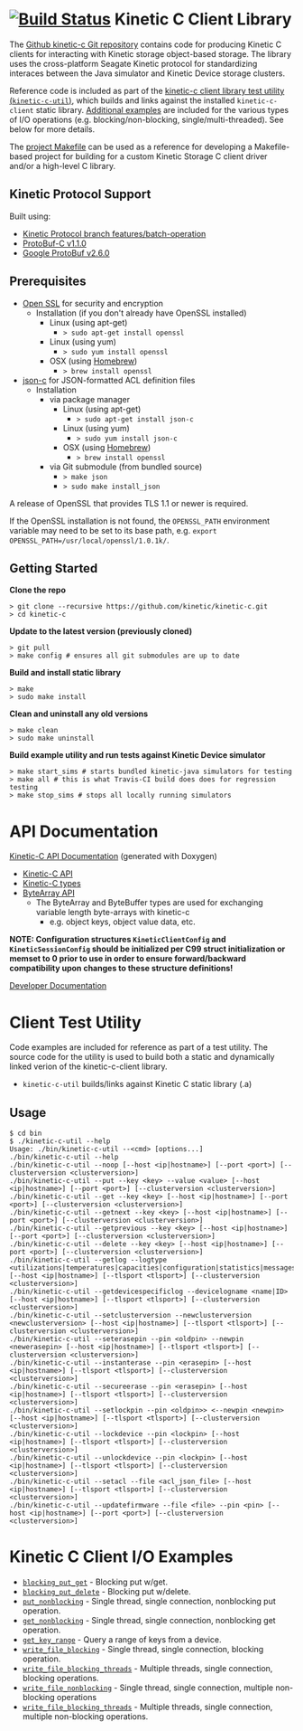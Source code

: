 [![Build Status](http://travis-ci.org/Kinetic/kinetic-c.png?branch=master)](http://travis-ci.org/Kinetic/kinetic-c)
Kinetic C Client Library
========================
The [Github kinetic-c Git repository](https://github.com/Kinetic/kinetic-c) contains code for producing Kinetic C clients for interacting with Kinetic storage object-based storage. The library uses the cross-platform Seagate Kinetic protocol for standardizing interaces between the Java simulator and Kinetic Device storage clusters.

Reference code is included as part of the [kinetic-c client library test utility (`kinetic-c-util`)](src/utility), which builds and links against the installed `kinetic-c-client` static library. [Additional examples](src/examples) are included for the various types of I/O operations (e.g. blocking/non-blocking, single/multi-threaded). See below for more details.

The [project Makefile](Makefile) can be used as a reference for developing a Makefile-based project for building for a custom Kinetic Storage C client driver and/or a high-level C library.

Kinetic Protocol Support
------------------------
Built using:

* [Kinetic Protocol branch features/batch-operation](https://github.com/Kinetic/kinetic-protocol/tree/features/batch-operation)
* [ProtoBuf-C v1.1.0](https://github.com/protobuf-c/protobuf-c)
* [Google ProtoBuf v2.6.0](https://developers.google.com/protocol-buffers/docs/downloads)

Prerequisites
-------------

* [Open SSL](https://www.openssl.org/) for security and encryption
    * Installation (if you don't already have OpenSSL installed)
        * Linux (using apt-get)
            * `> sudo apt-get install openssl`
        * Linux (using yum)
            * `> sudo yum install openssl`
        * OSX (using [Homebrew](http://brew.sh/))
            * `> brew install openssl`
* [json-c](https://github.com/json-c/json-c) for JSON-formatted ACL definition files
    * Installation
        * via package manager
            * Linux (using apt-get)
                * `> sudo apt-get install json-c`
            * Linux (using yum)
                * `> sudo yum install json-c`
            * OSX (using [Homebrew](http://brew.sh/))
                * `> brew install openssl`
        * via Git submodule (from bundled source)
            * `> make json`
            * `> sudo make install_json`
            
A release of OpenSSL that provides TLS 1.1 or newer is required.

If the OpenSSL installation is not found, the `OPENSSL_PATH` environment
variable may need to be set to its base path, e.g.
`export OPENSSL_PATH=/usr/local/openssl/1.0.1k/`.

Getting Started
---------------

**Clone the repo**

    > git clone --recursive https://github.com/kinetic/kinetic-c.git
    > cd kinetic-c

**Update to the latest version (previously cloned)**

    > git pull
    > make config # ensures all git submodules are up to date

**Build and install static library**

    > make
    > sudo make install

**Clean and uninstall any old versions**

    > make clean
    > sudo make uninstall

**Build example utility and run tests against Kinetic Device simulator**

    > make start_sims # starts bundled kinetic-java simulators for testing
    > make all # this is what Travis-CI build does does for regression testing
    > make stop_sims # stops all locally running simulators

API Documentation
=================

[Kinetic-C API Documentation](http://kinetic.github.io/kinetic-c/) (generated with Doxygen)
* [Kinetic-C API](http://kinetic.github.io/kinetic-c/kinetic__client_8h.html)
* [Kinetic-C types](http://kinetic.github.io/kinetic-c/kinetic__types_8h.html)
* [ByteArray API](http://kinetic.github.io/kinetic-c/byte__array_8h.html)
    * The ByteArray and ByteBuffer types are used for exchanging variable length byte-arrays with kinetic-c
        * e.g. object keys, object value data, etc.

**NOTE: Configuration structures `KineticClientConfig` and `KineticSessionConfig` should be initialized per C99 struct initialization or memset to 0 prior to use in order to ensure forward/backward compatibility upon changes to these structure definitions!**

[Developer Documentation](DEVELOP.md)

Client Test Utility
===========================

Code examples are included for reference as part of a test utility. The source code for the utility is used to build both a static and dynamically linked verion of the kinetic-c-client library.

* `kinetic-c-util` builds/links against Kinetic C static library (.a)

Usage
----------

    $ cd bin
    $ ./kinetic-c-util --help
    Usage: ./bin/kinetic-c-util --<cmd> [options...]
    ./bin/kinetic-c-util --help
    ./bin/kinetic-c-util --noop [--host <ip|hostname>] [--port <port>] [--clusterversion <clusterversion>]
    ./bin/kinetic-c-util --put --key <key> --value <value> [--host <ip|hostname>] [--port <port>] [--clusterversion <clusterversion>]
    ./bin/kinetic-c-util --get --key <key> [--host <ip|hostname>] [--port <port>] [--clusterversion <clusterversion>]
    ./bin/kinetic-c-util --getnext --key <key> [--host <ip|hostname>] [--port <port>] [--clusterversion <clusterversion>]
    ./bin/kinetic-c-util --getprevious --key <key> [--host <ip|hostname>] [--port <port>] [--clusterversion <clusterversion>]
    ./bin/kinetic-c-util --delete --key <key> [--host <ip|hostname>] [--port <port>] [--clusterversion <clusterversion>]
    ./bin/kinetic-c-util --getlog --logtype <utilizations|temperatures|capacities|configuration|statistics|messages|limits> [--host <ip|hostname>] [--tlsport <tlsport>] [--clusterversion <clusterversion>]
    ./bin/kinetic-c-util --getdevicespecificlog --devicelogname <name|ID> [--host <ip|hostname>] [--tlsport <tlsport>] [--clusterversion <clusterversion>]
    ./bin/kinetic-c-util --setclusterversion --newclusterversion <newclusterversion> [--host <ip|hostname>] [--tlsport <tlsport>] [--clusterversion <clusterversion>]
    ./bin/kinetic-c-util --seterasepin --pin <oldpin> --newpin <newerasepin> [--host <ip|hostname>] [--tlsport <tlsport>] [--clusterversion <clusterversion>]
    ./bin/kinetic-c-util --instanterase --pin <erasepin> [--host <ip|hostname>] [--tlsport <tlsport>] [--clusterversion <clusterversion>]
    ./bin/kinetic-c-util --secureerase --pin <erasepin> [--host <ip|hostname>] [--tlsport <tlsport>] [--clusterversion <clusterversion>]
    ./bin/kinetic-c-util --setlockpin --pin <oldpin>> <--newpin <newpin> [--host <ip|hostname>] [--tlsport <tlsport>] [--clusterversion <clusterversion>]
    ./bin/kinetic-c-util --lockdevice --pin <lockpin> [--host <ip|hostname>] [--tlsport <tlsport>] [--clusterversion <clusterversion>]
    ./bin/kinetic-c-util --unlockdevice --pin <lockpin> [--host <ip|hostname>] [--tlsport <tlsport>] [--clusterversion <clusterversion>]
    ./bin/kinetic-c-util --setacl --file <acl_json_file> [--host <ip|hostname>] [--tlsport <tlsport>] [--clusterversion <clusterversion>]
    ./bin/kinetic-c-util --updatefirmware --file <file> --pin <pin> [--host <ip|hostname>] [--port <port>] [--clusterversion <clusterversion>]

Kinetic C Client I/O Examples
=============================

* [`blocking_put_get`](src/examples/blocking_put_get.c) - Blocking put w/get.
* [`blocking_put_delete`](src/examples/blocking_put_delete.c) - Blocking put w/delete.
* [`put_nonblocking`](src/examples/put_nonblocking.c) - Single thread, single connection, nonblocking put operation.
* [`get_nonblocking`](src/examples/get_nonblocking.c) - Single thread, single connection, nonblocking get operation.
* [`get_key_range`](src/examples/get_key_range.c) - Query a range of keys from a device.
* [`write_file_blocking`](src/examples/write_file_blocking.c) - Single thread, single connection, blocking operation.
* [`write_file_blocking_threads`](src/examples/write_file_blocking_threads.c) - Multiple threads, single connection, blocking operations.
* [`write_file_nonblocking`](src/examples/write_file_nonblocking.c) - Single thread, single connection, multiple non-blocking operations
* [`write_file_blocking_threads`](src/examples/write_file_blocking_threads.c) - Multiple threads, single connection, multiple non-blocking operations.

